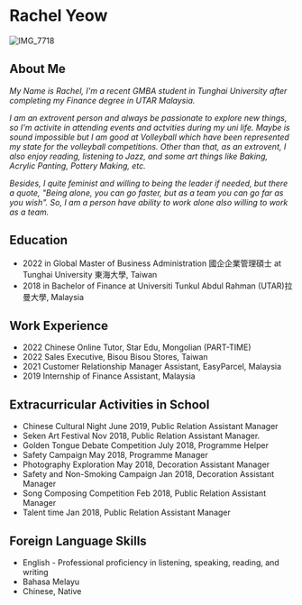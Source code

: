 # **Rachel Yeow**
![IMG_7718](https://user-images.githubusercontent.com/125838993/222997163-b9ec3433-bc29-40a1-9169-0d4d42ffc5c9.png)

## **About Me**
*My Name is Rachel, I'm a recent GMBA student in Tunghai University after completing my Finance degree in UTAR Malaysia.*

*I am an extrovent person and always be passionate to explore new things, so I'm activite in attending events and actvities during my uni life. Maybe is sound impossible but I am good at Volleyball which have been represented my state for the volleyball competitions. Other than that, as an extrovent, I also enjoy reading, listening to Jazz, and some art things like Baking, Acrylic Panting, Pottery Making, etc.*

*Besides, I quite feminist and willing to being the leader if needed, but there a quote, "Being alone, you can go faster, but as a team you can go far as you wish". So, I am a person have ability to work alone also willing to work as a team.*

## **Education**
- 2022 in Global Master of Business Administration 國企企業管理碩士 at Tunghai University 東海大學, Taiwan
- 2018 in Bachelor of Finance at Universiti Tunkul Abdul Rahman (UTAR)拉曼大學, Malaysia

## **Work Experience**
- 2022 Chinese Online Tutor, Star Edu, Mongolian (PART-TIME)
- 2022 Sales Executive, Bisou Bisou Stores, Taiwan
- 2021 Customer Relationship Manager Assistant, EasyParcel, Malaysia 
- 2019 Internship of Finance Assistant, Malaysia

## **Extracurricular Activities in School**
- Chinese Cultural Night June 2019, Public Relation Assistant Manager
- Seken Art Festival Nov 2018, Public Relation Assistant Manager. 
- Golden Tongue Debate Competition July 2018, Programme Helper
- Safety Campaign May 2018, Programme Manager
-  Photography Exploration May 2018, Decoration Assistant Manager 
- Safety and Non-Smoking Campaign Jan 2018, Decoration Assistant Manager
- Song Composing Competition Feb 2018, Public Relation Assistant Manager
- Talent time Jan 2018, Public Relation Assistant Manager

## **Foreign Language Skills**
- English - Professional proficiency in listening, speaking, reading, and writing
- Bahasa Melayu 
- Chinese, Native
